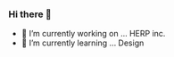 ### Hi there 👋

- 🔭 I’m currently working on ... HERP inc.
- 🌱 I’m currently learning ... Design
<!--
- 👯 I’m looking to collaborate on ...
- 🤔 I’m looking for help with ...
- 💬 Ask me about ...
- 📫 How to reach me: ...
- 😄 Pronouns: ...
- ⚡ Fun fact: ...
